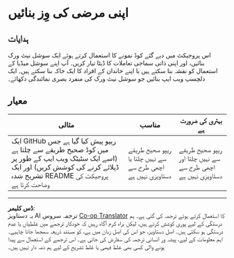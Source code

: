 <!--
CO_OP_TRANSLATOR_METADATA:
{
  "original_hash": "e56df4c0f49357e30ac8fc77aa439dd4",
  "translation_date": "2025-08-27T10:10:52+00:00",
  "source_file": "3-Data-Visualization/13-meaningful-visualizations/assignment.md",
  "language_code": "ur"
}
-->
# اپنی مرضی کی وِز بنائیں

## ہدایات

اس پروجیکٹ میں دیے گئے کوڈ نمونے کا استعمال کرتے ہوئے ایک سوشل نیٹ ورک بنائیں، اور اپنی ذاتی سماجی تعاملات کا ڈیٹا تیار کریں۔ آپ اپنے سوشل میڈیا کے استعمال کو نقشہ بنا سکتے ہیں یا اپنے خاندان کے افراد کا ایک خاکہ بنا سکتے ہیں۔ ایک دلچسپ ویب ایپ بنائیں جو سوشل نیٹ ورک کی منفرد بصری نمائندگی دکھائے۔

## معیار

مثالی | مناسب | بہتری کی ضرورت ہے  
--- | --- | ---  
ایک GitHub ریپو پیش کیا گیا ہے جس میں کوڈ صحیح طریقے سے چلتا ہے (اسے ایک سٹیٹک ویب ایپ کے طور پر ڈپلائے کرنے کی کوشش کریں) اور ایک تشریح شدہ README پروجیکٹ کی وضاحت کرتا ہے | ریپو صحیح طریقے سے نہیں چلتا یا اچھی طرح سے دستاویزی نہیں ہے | ریپو صحیح طریقے سے نہیں چلتا اور اچھی طرح سے دستاویزی نہیں ہے  

---

**ڈس کلیمر**:  
یہ دستاویز AI ترجمہ سروس [Co-op Translator](https://github.com/Azure/co-op-translator) کا استعمال کرتے ہوئے ترجمہ کی گئی ہے۔ ہم درستگی کے لیے پوری کوشش کرتے ہیں، لیکن براہ کرم آگاہ رہیں کہ خودکار ترجمے میں غلطیاں یا عدم درستگی ہو سکتی ہیں۔ اصل دستاویز، جو اس کی اصل زبان میں ہے، کو مستند ذریعہ سمجھا جانا چاہیے۔ اہم معلومات کے لیے، پیشہ ور انسانی ترجمہ کی سفارش کی جاتی ہے۔ اس ترجمے کے استعمال سے پیدا ہونے والی کسی بھی غلط فہمی یا غلط تشریح کے لیے ہم ذمہ دار نہیں ہیں۔